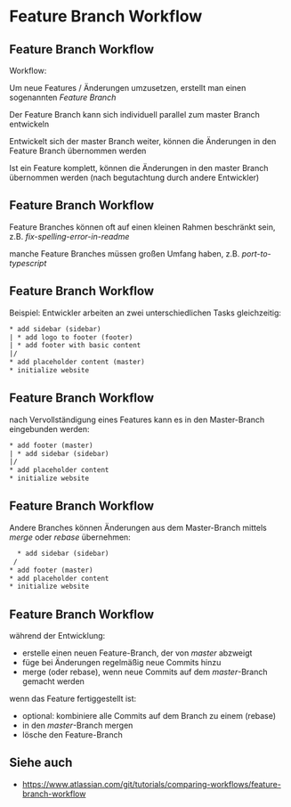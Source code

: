 # Feature Branch Workflow

## Feature Branch Workflow

Workflow:

Um neue Features / Änderungen umzusetzen, erstellt man einen sogenannten _Feature Branch_

Der Feature Branch kann sich individuell parallel zum master Branch entwickeln

Entwickelt sich der master Branch weiter, können die Änderungen in den Feature Branch übernommen werden

Ist ein Feature komplett, können die Änderungen in den master Branch übernommen werden (nach begutachtung durch andere Entwickler)

## Feature Branch Workflow

Feature Branches können oft auf einen kleinen Rahmen beschränkt sein, z.B. _fix-spelling-error-in-readme_

manche Feature Branches müssen großen Umfang haben, z.B. _port-to-typescript_

## Feature Branch Workflow

Beispiel: Entwickler arbeiten an zwei unterschiedlichen Tasks gleichzeitig:

```txt
* add sidebar (sidebar)
| * add logo to footer (footer)
| * add footer with basic content
|/
* add placeholder content (master)
* initialize website
```

## Feature Branch Workflow

nach Vervollständigung eines Features kann es in den Master-Branch eingebunden werden:

```txt
* add footer (master)
| * add sidebar (sidebar)
|/
* add placeholder content
* initialize website
```

## Feature Branch Workflow

Andere Branches können Änderungen aus dem Master-Branch mittels _merge_ oder _rebase_ übernehmen:

```txt
  * add sidebar (sidebar)
 /
* add footer (master)
* add placeholder content
* initialize website
```

## Feature Branch Workflow

während der Entwicklung:

- erstelle einen neuen Feature-Branch, der von _master_ abzweigt
- füge bei Änderungen regelmäßig neue Commits hinzu
- merge (oder rebase), wenn neue Commits auf dem _master_-Branch gemacht werden

wenn das Feature fertiggestellt ist:

- optional: kombiniere alle Commits auf dem Branch zu einem (rebase)
- in den _master_-Branch mergen
- lösche den Feature-Branch

## Siehe auch

- https://www.atlassian.com/git/tutorials/comparing-workflows/feature-branch-workflow
<!-- https://stackoverflow.com/questions/tagged/git?tab=Votes -->
